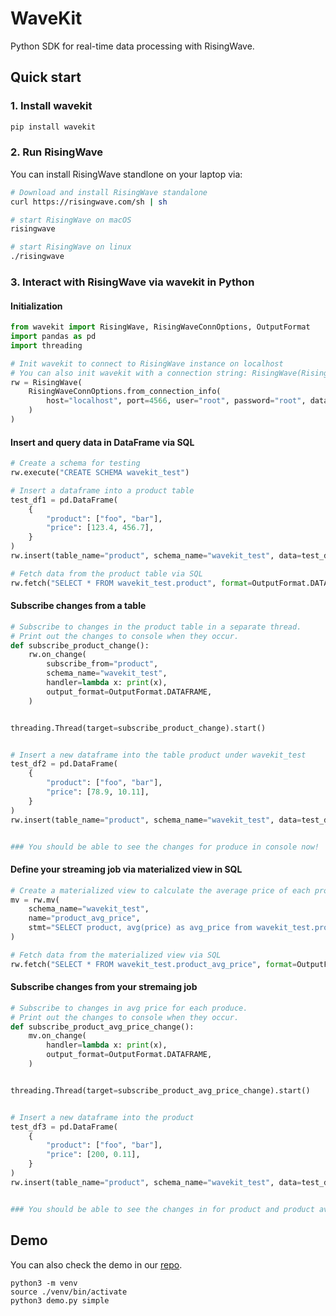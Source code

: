 # WaveKit

Python SDK for real-time data processing with RisingWave.

## Quick start

### 1. Install wavekit
```bash
pip install wavekit
```

### 2. Run RisingWave
You can install RisingWave standlone on your laptop via:
```bash
# Download and install RisingWave standalone
curl https://risingwave.com/sh | sh

# start RisingWave on macOS
risingwave

# start RisingWave on linux
./risingwave
```

### 3. Interact with RisingWave via wavekit in Python
#### Initialization
```python
from wavekit import RisingWave, RisingWaveConnOptions, OutputFormat
import pandas as pd
import threading

# Init wavekit to connect to RisingWave instance on localhost
# You can also init wavekit with a connection string: RisingWave(RisingWaveConnOptions("postgresql://root:root@localhost:4566/dev"))
rw = RisingWave(
    RisingWaveConnOptions.from_connection_info(
        host="localhost", port=4566, user="root", password="root", database="dev"
    )
)
```

#### Insert and query data in DataFrame via SQL
```python
# Create a schema for testing
rw.execute("CREATE SCHEMA wavekit_test")

# Insert a dataframe into a product table
test_df1 = pd.DataFrame(
    {
        "product": ["foo", "bar"],
        "price": [123.4, 456.7],
    }
)
rw.insert(table_name="product", schema_name="wavekit_test", data=test_df1)

# Fetch data from the product table via SQL
rw.fetch("SELECT * FROM wavekit_test.product", format=OutputFormat.DATAFRAME)
```

#### Subscribe changes from a table
```python
# Subscribe to changes in the product table in a separate thread.
# Print out the changes to console when they occur.
def subscribe_product_change():
    rw.on_change(
        subscribe_from="product",
        schema_name="wavekit_test",
        handler=lambda x: print(x),
        output_format=OutputFormat.DATAFRAME,
    )


threading.Thread(target=subscribe_product_change).start()


# Insert a new dataframe into the table product under wavekit_test
test_df2 = pd.DataFrame(
    {
        "product": ["foo", "bar"],
        "price": [78.9, 10.11],
    }
)
rw.insert(table_name="product", schema_name="wavekit_test", data=test_df2)


### You should be able to see the changes for produce in console now!
```

#### Define your streaming job via materialized view in SQL
```python
# Create a materialized view to calculate the average price of each product
mv = rw.mv(
    schema_name="wavekit_test",
    name="product_avg_price",
    stmt="SELECT product, avg(price) as avg_price from wavekit_test.product GROUP BY product",
)

# Fetch data from the materialized view via SQL
rw.fetch("SELECT * FROM wavekit_test.product_avg_price", format=OutputFormat.DATAFRAME)
```

#### Subscribe changes from your stremaing job
```python
# Subscribe to changes in avg price for each produce.
# Print out the changes to console when they occur.
def subscribe_product_avg_price_change():
    mv.on_change(
        handler=lambda x: print(x),
        output_format=OutputFormat.DATAFRAME,
    )


threading.Thread(target=subscribe_product_avg_price_change).start()


# Insert a new dataframe into the product
test_df3 = pd.DataFrame(
    {
        "product": ["foo", "bar"],
        "price": [200, 0.11],
    }
)
rw.insert(table_name="product", schema_name="wavekit_test", data=test_df3)


### You should be able to see the changes in for product and product avg price console now!
```

## Demo
You can also check the demo in our [repo](https://github.com/risingwavelabs/wavekit). 
```shell
python3 -m venv
source ./venv/bin/activate
python3 demo.py simple
```